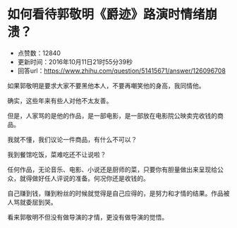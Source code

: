 # 如何看待郭敬明《爵迹》路演时情绪崩溃？
- 点赞数：12840
- 更新时间：2016年10月11日21时55分39秒
- 回答url：https://www.zhihu.com/question/51415671/answer/126096708
<body>
 <p data-pid="9Qq80mpS">如果郭敬明是要求大家不要黑他本人，不要再嘲笑他的身高，我同情他。</p>
 <p data-pid="g-nq180s">确实，这些年来有些人对他不太友善。</p>
 <p data-pid="iwXmwytv">但是，人家骂的是他的作品，是一部电影，是一部放在电影院公映卖完收钱的商品。</p>
 <p data-pid="tVrJllnF">我就不懂，我们议论一件商品，有什么不可以？</p>
 <p data-pid="auBpOBVd">我到餐馆吃饭，菜难吃还不让说啦？</p>
 <p data-pid="3tKf5WfK">任何作品，无论音乐、电影、小说还是厨师的菜，只要你有胆量做出来呈现给公众，就得做好任人评说的准备。何况你还是收钱的。</p>
 <p data-pid="Gepus-g8">自己赚到钱，赚到粉丝的时候就觉得是自己应得的，是努力和才情的结果。作品被人骂就委屈到哭。</p>
 <p data-pid="2Gj4LyD-">看来郭敬明不但没有做导演的才情，更没有做导演的觉悟。</p>
</body>